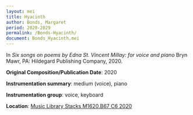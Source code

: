 ```yaml
---
layout: mei
title: Hyacinth
author: Bonds, Margaret
period: 2020-2029
permalink: /Bonds-Hyacinth/
document: Bonds_Hyacinth.mei
---
```


In *Six songs on poems by Edna St. Vincent Millay: for voice and piano* Bryn Mawr, PA: Hildegard Publishing Company, 2020.

**Original Composition/Publication Date**: 2020

**Instrumentation summary**: medium (voice), piano

**Instrumentation group**: voice, keyboard 

**Location**: <a href="https://tufts.primo.exlibrisgroup.com/permalink/01TUN_INST/1kc9gia/alma991018728036003851" target="_blank">Music Library Stacks M1620.B67 C6 2020</a>
